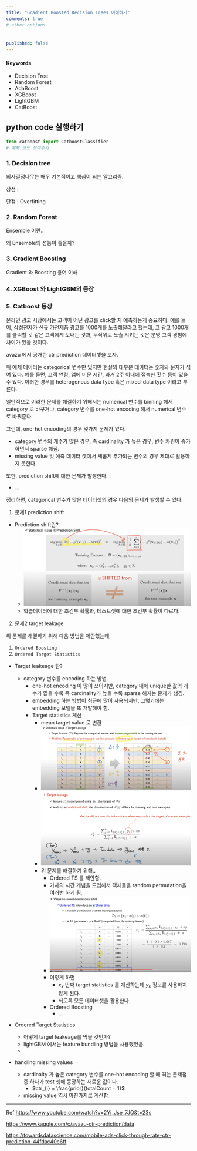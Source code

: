 ```yaml
---
title: "Gradient Boosted Decision Trees 이해하기"
comments: true
# other options

  
published: false
---
```


#### Keywords
- Decision Tree
- Random Forest
- AdaBoost
- XGBoost
- LightGBM
- CatBoost
 

## python code 실행하기
```python
from catboost import CatboostClassifier
# 예제 코드 보여주기
```

### 1. Decision tree

의사결정나무는 매우 기본적이고 핵심이 되는 알고리즘.

장점 : 

단점 : Overfitting 


### 2. Random Forest

Ensemble 이란.. 

왜 Ensemble의 성능이 좋을까?

### 3. Gradient Boosting

Gradient 와 Boosting 용어 이해

### 4. XGBoost 와 LightGBM의 등장

### 5. Catboost 등장

온라인 광고 시장에서는 고객이 어떤 광고를 click할 지 예측하는게 중요하다. 예를 들어, 삼성전자가 신규 가전제품 광고를 1000개를 노출해달라고 했는데, 그 광고 1000개를 클릭할 것 같은 고객에게 보내는 것과, 무작위로 노출 시키는 것은 분명 고객 경험에 차이가 있을 것이다.

avazu 에서 공개한 ctr prediction 데이터셋을 보자.

위 예제 데이터는 categorical 변수만 있지만 현실의 대부분 데이터는 숫자와 문자가 섞여 있다. 예를 들면, 고객 연령, 앱에 머문 시간, 과거 2주 이내에 접속한 횟수 등이 있을 수 있다. 이러한 경우를 heterogenous data type 혹은 mixed-data type 이라고 부른다.

일반적으로 이러한 문제를 해결하기 위해서는 numerical 변수를 binning 해서 category 로 바꾸거나, category 변수를 one-hot encoding 해서 numerical 변수로 바꿔준다.

그런데, one-hot encoding의 경우 몇가지 문제가 있다. 

- category 변수의 개수가 많은 경우, 즉 cardinality 가 높은 경우, 변수 차원이 증가하면서 sparse 해짐.
- missing value 및 예측 데이터 셋에서 새롭게 추가되는 변수의 경우 제대로 활용하지 못한다.

또한, prediction shift에 대한 문제가 발생한다.
- ...


정리하면, categorical 변수가 많은 데이터셋의 경우 다음의 문제가 발생할 수 있다.

1. 문제1 prediction shift
  - Prediction shift란?
    - ![img1](/assets/images/prediction_shift.png)
    - 학습데이터에 대한 조건부 확률과, 테스트셋에 대한 조건부 확률이 다르다.

2. 문제2 target leakage

위 문제를 해결하기 위해 다음 방법을 제안했는데,

1. `Ordered Boosting`
2. `Ordered Target Statistics`


- Target leakeage 란?
  - category 변수를 encoding 하는 방법.
    - one-hot encoding 이 많이 쓰이지만, category 내에 unique한 값의 개수가 많을 수록 즉 cardinality가 높을 수록 sparse 해지는 문제가 생김.
    - embedding 하는 방법이 최근에 많이 사용되지만, 그렇기에는 embedding 모델을 또 개발해야 함.
    - Target statistics 계산
      - mean target value 로 변환
      - ![img2](/assets/images/target_leakage.png)
      - ![img2](/assets/images/target_leakage2.png)
      - 위 문제를 해결하기 위해..
        - Ordered TS 를 제안함.
        - 가사의 시간 개념을 도입해서 객체들을 random permutation을 여러번 하게 됨.
        - ![img2](/assets/images/ordered_ts.png)
        - 이렇게 하면 
          - $x_{k}$ 번째 target statistics 를 계산하는데 $y_{k}$ 정보를 사용하지 않게 된다.
          - 되도록 모든 데이터셋을 활용한다.
        - Ordered Boosting
          - ...

- Ordered Target Statistics
  - 어떻게 target leakeage를 막을 것인가?
  - lightGBM 에서는 feature bundling 방법을 사용했었음.
  - 

- handling missing values
  - cardinalty 가 높은 category 변수를 one-hot encoding 할 때 겪는 문제점 중 하나가 test 셋에 등장하는 새로운 값이다.
    - $ctr_{i} = \frac{prior}{totalCount + 1}$
  - missing value 역시 마찬가지로 계산함


---
Ref
https://www.youtube.com/watch?v=2Yi_Jse_7JQ&t=23s

https://www.kaggle.com/c/avazu-ctr-prediction/data

https://towardsdatascience.com/mobile-ads-click-through-rate-ctr-prediction-44fdac40c6ff

